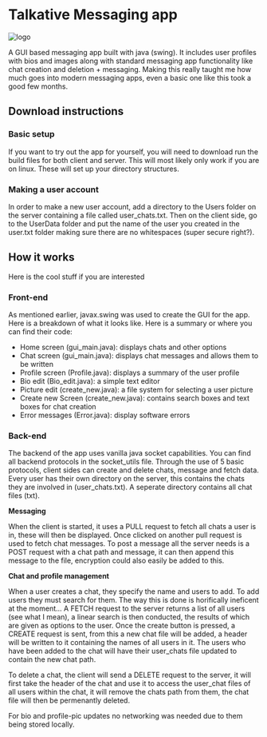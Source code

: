# Talkative   Messaging app



![logo](https://github.com/HamishHamiltonSmith/Talkative-Messaging-app/blob/main/info-images/logo.png)

A GUI based messaging app built with java (swing). It includes user profiles with bios and images along with standard
messaging app functionality like chat creation and deletion + messaging. Making this really taught me how much goes into
modern messaging apps, even a basic one like this took a good few months. 






## Download instructions ##


### Basic setup ###

If you want to try out the app for yourself, you will need to download run the build files for both client and server. This will most likely only work
if you are on linux. These will set up your directory structures.

### Making a user account ###

In order to make a new user account, add a directory to the Users folder on the server containing a file called user_chats.txt. Then on the client side,
go to the UserData folder and put the name of the user you created in the user.txt folder making sure there are no whitespaces (super secure right?).


## How it works ##

Here is the cool stuff if you are interested

### Front-end ###

As mentioned earlier, javax.swing was used to create the GUI for the app. Here is a breakdown of what it looks like.
Here is a summary or where you can find their code:


- Home screen (gui_main.java): displays chats and other options
- Chat screen (gui_main.java): displays chat messages and allows them to be written
- Profile screen (Profile.java): displays a summary of the user profile
- Bio edit (Bio_edit.java): a simple text editor
- Picture edit (create_new.java): a file system for selecting a user picture
- Create new Screen (create_new.java): contains search boxes and text boxes for chat creation
- Error messages (Error.java): display software errors



### Back-end ###

The backend of the app uses vanilla java socket capabilities. You can find all backend protocols in the socket_utils file. Through the use of 5 basic protocols, client sides can create and delete chats, message and fetch data. Every user has their own directory on the server, this contains the chats they are involved in (user_chats.txt). A seperate directory contains all chat files (txt).

**Messaging**

When the client is started, it uses a PULL request to fetch all chats a user is in, these will then be displayed. Once clicked on another pull request is 
used to fetch chat messages. To post a message all the server needs is a POST request with a chat path and message, it can then append this message to
the file, encryption could also easily be added to this.

**Chat and profile management**

When a user creates a chat, they specify the name and users to add. To add users they must search for them. The way this is done is horifically ineficent at
the moment... A FETCH request to the server returns a list of all users (see what I mean), a linear search is then conducted, the results of which are
given as options to the user. Once the create button is pressed, a CREATE request is sent, from this a new chat file will be added, a header will be written to it containing the names of all users in it. The users who have been added to the chat will have their user_chats file updated to contain the new chat path.

To delete a chat, the client will send a DELETE request to the server, it will first take the header of the chat and use it to access the user_chat files of all
users within the chat, it will remove the chats path from them, the chat file will then be permenantly deleted.

For bio and profile-pic updates no networking was needed due to them being stored locally.


